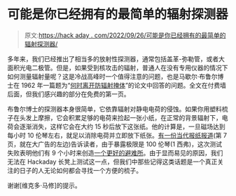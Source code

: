 # 可能是你已经拥有的最简单的辐射探测器

> 原文:[https://hack aday . com/2022/09/26/可能是你已经拥有的最简单的辐射探测器/](https://hackaday.com/2022/09/26/probably-the-simplest-radiation-detector-you-already-own/)

多年来，我们已经推出了相当多的放射性探测器，通常包括盖革-弥勒管，或者大面积光电二极管。但是，如果受到核攻击的辐射，普通人在没有专用仪器的情况下如何测量辐射量呢？这是冷战高峰时一个值得注意的问题，也是马歇尔·布鲁尔博士在 1962 年一篇题为“[何时离开防辐射掩体](https://jamanetwork.com/journals/jama/article-abstract/1177812)”的论文中回答的问题。全文在付费墙后面，但我们感兴趣的部分在免费的第一页。

布鲁尔博士的探测器本身很简单，它依靠辐射对静电电荷的侵蚀。如果你用塑料梳子在头发上摩擦，它会积累足够的电荷来捡起一张小纸，在正常的背景辐射下，电荷会逐渐消失，这样它会在大约 15 秒后放下这张纸。他的计算是，一旦磁场达到每小时 10 伦琴左右，就足以消除电荷并立即放下纸张。[有一份当代报纸报道](https://books.google.nl/books?id=cEIqAAAAIBAJ&pg=PA18&dq=comb+nuclear+fallout+shelter+brucer&article_id=4612,2829840&hl=en&sa=X&redir_esc=y#v=onepage&q=comb%20nuclear%20fallout%20shelter%20brucer&f=true)(第 7 页，就在大广告的左边)告诉读者，由于暴露极限是 100 伦琴(1 西弗)，这次测试失败表明他们有 9 个小时来创造[一个更好的避难所](https://hackaday.com/2016/11/09/retrotechtacular-walt-builds-a-family-fallout-shelter/)。由于显而易见的原因，我们无法在 Hackaday 长凳上测试这一点，但我们中那些记得这类话题是一个真正关注的日子的人无论如何都会寻找一个方便的梳子。

谢谢[维克多·马修]的提示。
